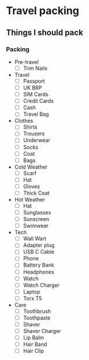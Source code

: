# Travel packing

## Things I should pack

### Packing

- Pre-travel
  - [ ] Trim Nails
- Travel
  - [ ] Passport
  - [ ] UK BRP
  - [ ] SIM Cards
  - [ ] Credit Cards
  - [ ] Cash
  - [ ] Travel Bag
- Clothes
  - [ ] Shirts
  - [ ] Trousers
  - [ ] Underwear
  - [ ] Socks
  - [ ] Coat
  - [ ] Bags
- Cold Weather
  - [ ] Scarf
  - [ ] Hat
  - [ ] Gloves
  - [ ] Thick Coat
- Hot Weather
  - [ ] Hat
  - [ ] Sunglasses
  - [ ] Sunscreen
  - [ ] Swimwear
- Tech
  - [ ] Wall Wart
  - [ ] Adapter plug
  - [ ] USB C Cable
  - [ ] Phone
  - [ ] Battery Bank
  - [ ] Headphones
  - [ ] Watch
  - [ ] Watch Charger
  - [ ] Laptop
  - [ ] Torx T5
- Care
  - [ ] Toothbrush
  - [ ] Toothpaste
  - [ ] Shaver
  - [ ] Shaver Charger
  - [ ] Lip Balm
  - [ ] Hair Band
  - [ ] Hair Clip

<script>
document.querySelectorAll("input[type=checkbox]").forEach(e => e.disabled = false)
</script>
